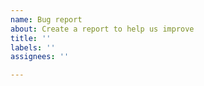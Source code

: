 ```yaml
---
name: Bug report
about: Create a report to help us improve
title: ''
labels: ''
assignees: ''

---
```


<!---

Thank you for your interest in gitlint and taking the time to open a bug report!

A few quick notes:

- If you can, please include the output of `gitlint --debug` as this includes useful debugging info.
- It's really just me (https://github.com/jorisroovers) maintaining gitlint, and I do so in a hobby capacity. More recently it has become harder for me to find time to maintain gitlint on a regular basis, which in practice means that it might take me a while (sometimes months) to get back to you. Rest assured though, I absolutely read all bug reports as soon as they come in - I just tend to only "work" on gitlint a few times a year.
- If you're looking to contribute code to gitlint, please start here: http://jorisroovers.github.io/gitlint/contributing/

-->
